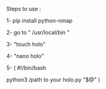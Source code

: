 Steps to use :

1- pip install python-nmap


2- go to " /usr/local/bin "


3- "touch holo"


4- "nano holo"


5- ( #!/bin/bash


python3 /path to your holo.py "$@" )
